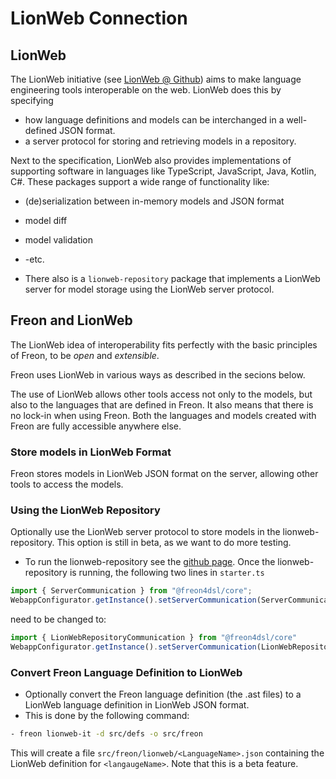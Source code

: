 # LionWeb Connection

## LionWeb
The LionWeb initiative (see [LionWeb @ Github](https://github.com/LionWeb-io)) aims to make language engineering
tools interoperable on the web.
LionWeb does this by specifying
- how language definitions and models can be interchanged in a well-defined JSON format.
- a server protocol for storing and retrieving models in a repository.

Next to the specification, LionWeb also provides implementations of supporting software in languages like TypeScript, JavaScript,
Java, Kotlin, C#.
These packages support a wide range of functionality like:
- (de)serialization between in-memory models and JSON format
- model diff
- model validation
- -etc.

- There also is a `lionweb-repository` package that implements a LionWeb server
  for model storage using the LionWeb server protocol.


## Freon and LionWeb
The LionWeb idea of interoperability fits perfectly with the basic principles of Freon, to be _open_ and _extensible_.

Freon uses LionWeb in various ways as described in the secions below.

The use of LionWeb allows other tools access not only to the models, but also to the languages that are defined in Freon.
It also means that there is no lock-in when using Freon.
Both the languages and models created with Freon are fully accessible anywhere else.

### Store models in LionWeb Format
Freon stores models in LionWeb JSON format on the server, allowing other tools to access the models.

### Using the LionWeb Repository
Optionally use the LionWeb server protocol to store models in the lionweb-repository.
This option is still in beta, as we want to do more testing.

- To run the lionweb-repository see the [github page](https://github.com/LionWeb-io/lionweb-repository).
Once the lionweb-repository is running, the following two lines in `starter.ts`

```ts
import { ServerCommunication } from "@freon4dsl/core";
WebappConfigurator.getInstance().setServerCommunication(ServerCommunication.getInstance());

```
need to be changed to:

```ts
import { LionWebRepositoryCommunication } from "@freon4dsl/core"
WebappConfigurator.getInstance().setServerCommunication(LionWebRepositoryCommunication.getInstance());
```

### Convert Freon Language Definition to LionWeb
- Optionally convert the Freon language definition (the .ast files) to a LionWeb language definition
  in LionWeb JSON format. 
- This is done by the following command:
```bash
- freon lionweb-it -d src/defs -o src/freon
```
This will create a file `src/freon/lionweb/<LanguageName>.json` containing the LionWeb
definition for `<langaugeName>`.
Note that this is a beta feature.

